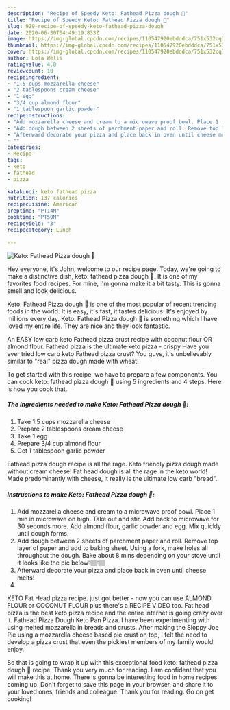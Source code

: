 ```yaml
---
description: "Recipe of Speedy Keto: Fathead Pizza dough 🍕"
title: "Recipe of Speedy Keto: Fathead Pizza dough 🍕"
slug: 929-recipe-of-speedy-keto-fathead-pizza-dough
date: 2020-06-30T04:49:19.833Z
image: https://img-global.cpcdn.com/recipes/110547920ebdddca/751x532cq70/keto-fathead-pizza-dough-🍕-recipe-main-photo.jpg
thumbnail: https://img-global.cpcdn.com/recipes/110547920ebdddca/751x532cq70/keto-fathead-pizza-dough-🍕-recipe-main-photo.jpg
cover: https://img-global.cpcdn.com/recipes/110547920ebdddca/751x532cq70/keto-fathead-pizza-dough-🍕-recipe-main-photo.jpg
author: Lola Wells
ratingvalue: 4.8
reviewcount: 10
recipeingredient:
- "1.5 cups mozzarella cheese"
- "2 tablespoons cream cheese"
- "1 egg"
- "3/4 cup almond flour"
- "1 tablespoon garlic powder"
recipeinstructions:
- "Add mozzarella cheese and cream to a microwave proof bowl. Place 1 min in microwave on high. Take out and stir. Add back to microwave for 30 seconds more. Add almond flour, garlic powder and egg. Mix quickly until dough forms."
- "Add dough between 2 sheets of parchment paper and roll. Remove top layer of paper and add to baking sheet. Using a fork, make holes all throughout the dough. Bake about 8 mins depending on your stove until it looks like the pic below👇🏽👇🏽"
- "Afterward decorate your pizza and place back in oven until cheese melts!"
- ""
categories:
- Recipe
tags:
- keto
- fathead
- pizza

katakunci: keto fathead pizza 
nutrition: 137 calories
recipecuisine: American
preptime: "PT14M"
cooktime: "PT50M"
recipeyield: "3"
recipecategory: Lunch

---
```



![Keto: Fathead Pizza dough 🍕](https://img-global.cpcdn.com/recipes/110547920ebdddca/751x532cq70/keto-fathead-pizza-dough-🍕-recipe-main-photo.jpg)

Hey everyone, it's John, welcome to our recipe page. Today, we're going to make a distinctive dish, keto: fathead pizza dough 🍕. It is one of my favorites food recipes. For mine, I'm gonna make it a bit tasty. This is gonna smell and look delicious.

Keto: Fathead Pizza dough 🍕 is one of the most popular of recent trending foods in the world. It is easy, it's fast, it tastes delicious. It's enjoyed by millions every day. Keto: Fathead Pizza dough 🍕 is something which I have loved my entire life. They are nice and they look fantastic.

An EASY low carb keto Fathead pizza crust recipe with coconut flour OR almond flour. Fathead pizza is the ultimate keto pizza - crispy Have you ever tried low carb keto Fathead pizza crust? You guys, it&#39;s unbelievably similar to &#34;real&#34; pizza dough made with wheat!


To get started with this recipe, we have to prepare a few components. You can cook keto: fathead pizza dough 🍕 using 5 ingredients and 4 steps. Here is how you cook that.

<!--inarticleads1-->

##### The ingredients needed to make Keto: Fathead Pizza dough 🍕:

1. Take 1.5 cups mozzarella cheese
1. Prepare 2 tablespoons cream cheese
1. Take 1 egg
1. Prepare 3/4 cup almond flour
1. Get 1 tablespoon garlic powder


Fathead pizza dough recipe is all the rage. Keto friendly pizza dough made without cream cheese! Fat head dough is all the rage in the keto world! Made predominantly with cheese, it really is the ultimate low carb &#34;bread&#34;. 

<!--inarticleads2-->

##### Instructions to make Keto: Fathead Pizza dough 🍕:

1. Add mozzarella cheese and cream to a microwave proof bowl. Place 1 min in microwave on high. Take out and stir. Add back to microwave for 30 seconds more. Add almond flour, garlic powder and egg. Mix quickly until dough forms.
1. Add dough between 2 sheets of parchment paper and roll. Remove top layer of paper and add to baking sheet. Using a fork, make holes all throughout the dough. Bake about 8 mins depending on your stove until it looks like the pic below👇🏽👇🏽
1. Afterward decorate your pizza and place back in oven until cheese melts!
1. 


KETO Fat Head pizza recipe. just got better - now you can use ALMOND FLOUR or COCONUT FLOUR plus there&#39;s a RECIPE VIDEO too. Fat head pizza is the best keto pizza recipe and the entire internet is going crazy over it. Fathead Pizza Dough Keto Pan Pizza. I have been experimenting with using melted mozzarella in breads and crusts. After making the Sloppy Joe Pie using a mozzarella cheese based pie crust on top, I felt the need to develop a pizza crust that even the pickiest members of my family would enjoy. 

So that is going to wrap it up with this exceptional food keto: fathead pizza dough 🍕 recipe. Thank you very much for reading. I am confident that you will make this at home. There is gonna be interesting food in home recipes coming up. Don't forget to save this page in your browser, and share it to your loved ones, friends and colleague. Thank you for reading. Go on get cooking!

